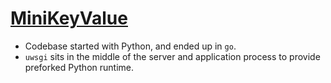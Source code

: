 # [MiniKeyValue](https://github.com/geohot/minikeyvalue)

- Codebase started with Python, and ended up in `go`.
- `uwsgi` sits in the middle of the server and application process to provide preforked Python runtime.